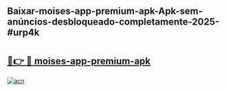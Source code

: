 ## Baixar-moises-app-premium-apk-Apk-sem-anúncios-desbloqueado-completamente-2025-#urp4k

# <h2><a href="https://ainizakaria.my?title=moises-app-premium-apk&ref=20M">🔗👉 🔴 moises-app-premium-apk</a></h2>

[![acn](https://github.com/user-attachments/assets/0f9c940e-d8b0-45ae-aac7-cd30a18b3e1c)](https://ainizakaria.my?title=moises-app-premium-apk&ref=20M)

